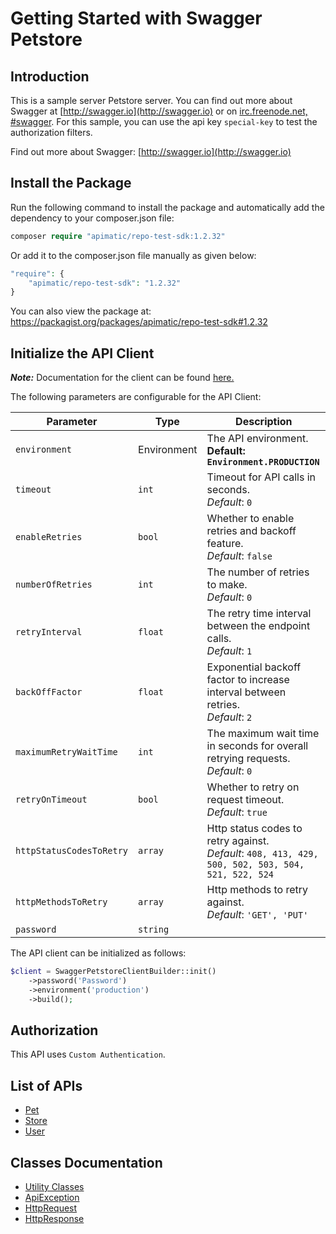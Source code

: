 
# Getting Started with Swagger Petstore

## Introduction

This is a sample server Petstore server.  You can find out more about Swagger at [http://swagger.io](http://swagger.io) or on [irc.freenode.net, #swagger](http://swagger.io/irc/).  For this sample, you can use the api key `special-key` to test the authorization filters.

Find out more about Swagger: [http://swagger.io](http://swagger.io)

## Install the Package

Run the following command to install the package and automatically add the dependency to your composer.json file:

```php
composer require "apimatic/repo-test-sdk:1.2.32"
```

Or add it to the composer.json file manually as given below:

```php
"require": {
    "apimatic/repo-test-sdk": "1.2.32"
}
```

You can also view the package at:
https://packagist.org/packages/apimatic/repo-test-sdk#1.2.32

## Initialize the API Client

**_Note:_** Documentation for the client can be found [here.](https://www.github.com/sdks-io/php-new/tree/1.2.32/doc/client.md)

The following parameters are configurable for the API Client:

| Parameter | Type | Description |
|  --- | --- | --- |
| `environment` | Environment | The API environment. <br> **Default: `Environment.PRODUCTION`** |
| `timeout` | `int` | Timeout for API calls in seconds.<br>*Default*: `0` |
| `enableRetries` | `bool` | Whether to enable retries and backoff feature.<br>*Default*: `false` |
| `numberOfRetries` | `int` | The number of retries to make.<br>*Default*: `0` |
| `retryInterval` | `float` | The retry time interval between the endpoint calls.<br>*Default*: `1` |
| `backOffFactor` | `float` | Exponential backoff factor to increase interval between retries.<br>*Default*: `2` |
| `maximumRetryWaitTime` | `int` | The maximum wait time in seconds for overall retrying requests.<br>*Default*: `0` |
| `retryOnTimeout` | `bool` | Whether to retry on request timeout.<br>*Default*: `true` |
| `httpStatusCodesToRetry` | `array` | Http status codes to retry against.<br>*Default*: `408, 413, 429, 500, 502, 503, 504, 521, 522, 524` |
| `httpMethodsToRetry` | `array` | Http methods to retry against.<br>*Default*: `'GET', 'PUT'` |
| `password` | `string` |  |

The API client can be initialized as follows:

```php
$client = SwaggerPetstoreClientBuilder::init()
    ->password('Password')
    ->environment('production')
    ->build();
```

## Authorization

This API uses `Custom Authentication`.

## List of APIs

* [Pet](https://www.github.com/sdks-io/php-new/tree/1.2.32/doc/controllers/pet.md)
* [Store](https://www.github.com/sdks-io/php-new/tree/1.2.32/doc/controllers/store.md)
* [User](https://www.github.com/sdks-io/php-new/tree/1.2.32/doc/controllers/user.md)

## Classes Documentation

* [Utility Classes](https://www.github.com/sdks-io/php-new/tree/1.2.32/doc/utility-classes.md)
* [ApiException](https://www.github.com/sdks-io/php-new/tree/1.2.32/doc/api-exception.md)
* [HttpRequest](https://www.github.com/sdks-io/php-new/tree/1.2.32/doc/http-request.md)
* [HttpResponse](https://www.github.com/sdks-io/php-new/tree/1.2.32/doc/http-response.md)

